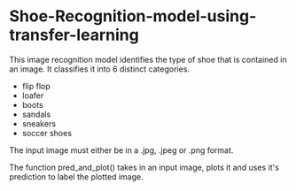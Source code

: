 # Shoe-Recognition-model-using-transfer-learning

This image recognition model identifies the type of shoe that is contained in an image. It classifies it into 6 distinct categories.
- flip flop
- loafer
- boots
- sandals
- sneakers
- soccer shoes

The input image must either be in a .jpg, .jpeg or .png format.

The function pred_and_plot() takes in an input image, plots it and uses it's prediction to label the plotted image.
